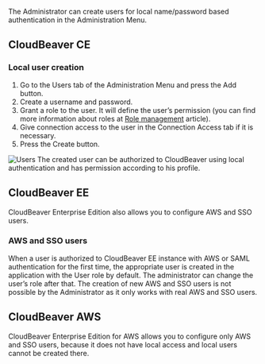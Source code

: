 The Administrator can create users for local name/password based authentication in the Administration Menu.

## CloudBeaver CE
### Local user creation


1. Go to the Users tab of the Administration Menu and press the Add button.
1. Create a username and password.
1. Grant a role to the user. It will define the user’s permission (you can find more information about roles at [Role management](https://github.com/dbeaver/cloudbeaver/wiki/Role-management) article).
1. Give connection access to the user in the Connection Access tab if it is necessary.
1. Press the Create button.

![Users](https://user-images.githubusercontent.com/51405061/140600070-3c906e71-197f-435b-927b-4e7f898896c1.png)
The created user can be authorized to CloudBeaver using local authentication and has permission according to his profile.  

## CloudBeaver EE
CloudBeaver Enterprise Edition also allows you to configure AWS and SSO users.

### AWS and SSO users
When a user is authorized to CloudBeaver EE instance with AWS or SAML authentication for the first time, the appropriate user is created in the application with the User role by default. The administrator can change the user’s role after that. 
The creation of new AWS and SSO users is not possible by the Administrator as it only works with real AWS and SSO users. 

## CloudBeaver AWS
CloudBeaver Enterprise Edition for AWS allows you to configure only  AWS and SSO users, because it does not have local access and local users cannot be created there.